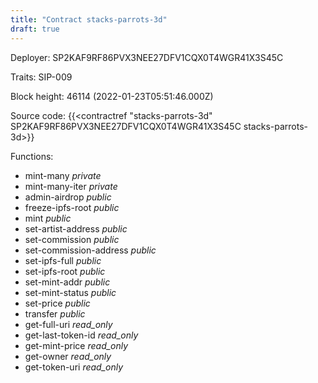 ```yaml
---
title: "Contract stacks-parrots-3d"
draft: true
---
```

Deployer: SP2KAF9RF86PVX3NEE27DFV1CQX0T4WGR41X3S45C

Traits:
SIP-009 



Block height: 46114 (2022-01-23T05:51:46.000Z)

Source code: {{<contractref "stacks-parrots-3d" SP2KAF9RF86PVX3NEE27DFV1CQX0T4WGR41X3S45C stacks-parrots-3d>}}

Functions:

* mint-many _private_
* mint-many-iter _private_
* admin-airdrop _public_
* freeze-ipfs-root _public_
* mint _public_
* set-artist-address _public_
* set-commission _public_
* set-commission-address _public_
* set-ipfs-full _public_
* set-ipfs-root _public_
* set-mint-addr _public_
* set-mint-status _public_
* set-price _public_
* transfer _public_
* get-full-uri _read_only_
* get-last-token-id _read_only_
* get-mint-price _read_only_
* get-owner _read_only_
* get-token-uri _read_only_
